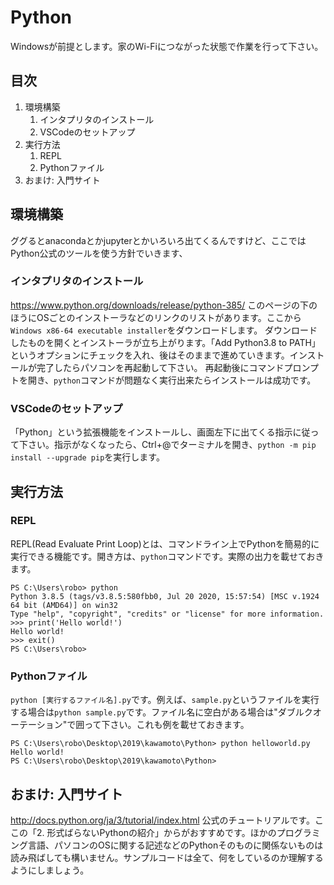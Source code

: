 # Python

Windowsが前提とします。家のWi-Fiにつながった状態で作業を行って下さい。

## 目次

1. 環境構築
    1. インタプリタのインストール
    2. VSCodeのセットアップ
2. 実行方法
    1. REPL
    2. Pythonファイル
3. おまけ: 入門サイト

## 環境構築

ググるとanacondaとかjupyterとかいろいろ出てくるんですけど、ここではPython公式のツールを使う方針でいきます、

### インタプリタのインストール

https://www.python.org/downloads/release/python-385/
このページの下のほうにOSごとのインストーラなどのリンクのリストがあります。ここから`Windows x86-64 executable installer`をダウンロードします。
ダウンロードしたものを開くとインストーラが立ち上がります。「Add Python3.8 to PATH」というオプションにチェックを入れ、後はそのままで進めていきます。インストールが完了したらパソコンを再起動して下さい。
再起動後にコマンドプロンプトを開き、`python`コマンドが問題なく実行出来たらインストールは成功です。

### VSCodeのセットアップ

「Python」という拡張機能をインストールし、画面左下に出てくる指示に従って下さい。指示がなくなったら、Ctrl+@でターミナルを開き、`python -m pip install --upgrade pip`を実行します。

## 実行方法

### REPL

REPL(Read Evaluate Print Loop)とは、コマンドライン上でPythonを簡易的に実行できる機能です。開き方は、`python`コマンドです。実際の出力を載せておきます。

```
PS C:\Users\robo> python
Python 3.8.5 (tags/v3.8.5:580fbb0, Jul 20 2020, 15:57:54) [MSC v.1924 64 bit (AMD64)] on win32
Type "help", "copyright", "credits" or "license" for more information.
>>> print('Hello world!')
Hello world!
>>> exit()
PS C:\Users\robo> 
```

### Pythonファイル

`python [実行するファイル名].py`です。例えば、`sample.py`というファイルを実行する場合は`python sample.py`です。ファイル名に空白がある場合は"ダブルクオーテーション"で囲って下さい。これも例を載せておきます。

```
PS C:\Users\robo\Desktop\2019\kawamoto\Python> python helloworld.py
Hello world!
PS C:\Users\robo\Desktop\2019\kawamoto\Python>
```

## おまけ: 入門サイト

http://docs.python.org/ja/3/tutorial/index.html
公式のチュートリアルです。ここの「2. 形式ばらないPythonの紹介」からがおすすめです。ほかのプログラミング言語、パソコンのOSに関する記述などのPythonそのものに関係ないものは読み飛ばしても構いません。サンプルコードは全て、何をしているのか理解するようにしましょう。

